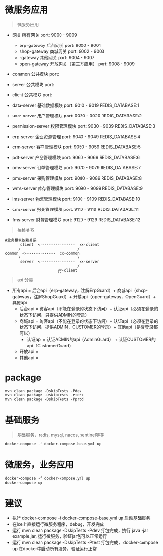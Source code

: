 # 微服务应用
> 微服务应用

- 网关                  所有网关            port: 9000 - 9009
  - erp-gateway        后台网关            port: 9000 - 9001
  - shop-gateway       商城网关            port: 9002 - 9003
  - -gateway           其他网关            port: 9004 - 9007
  - open-gateway       开放网关（第三方应用） port: 9008 - 9009

- common               公共模块         port: 
- server               公共模块         port: 
- client               公共模块         port:
- data-server          基础数据模块      port: 9010 - 9019  REDIS_DATABASE:1
- user-server          用户管理模块      port: 9020 - 9029  REDIS_DATABASE:2
- permission-server    权限管理模块      port: 9030 - 9039  REDIS_DATABASE:3
- erp-server           企业资源管理      port: 9040 - 9049  REDIS_DATABASE:4
- crm-server           客户管理模块      port: 9050 - 9059  REDIS_DATABASE:5
- pdt-server           产品管理模块      port: 9060 - 9069  REDIS_DATABASE:6
- oms-server           订单管理模块      port: 9070 - 9079  REDIS_DATABASE:7
- pms-server           采购管理模块      port: 9080 - 9089  REDIS_DATABASE:8
- wms-server           库存管理模块      port: 9090 - 9099  REDIS_DATABASE:9
- lms-server           物流管理模块      port: 9100 - 9109  REDIS_DATABASE:10
- cms-server           报关管理模块      port: 9110 - 9119  REDIS_DATABASE:11
- fms-server           财务管理模块      port: 9120 - 9129  REDIS_DATABASE:12

> 依赖关系
```shell
#业务模块依赖关系
       client  <----------------  xx-client
      /                          /
common  <--------------  xx-common
      \                          \
       server  <----------------  xx-server
                                 /
                        yy-client
```

> api 分类  
- 所有api = 后台api（erp-gateway，注解ErpGuard）+ 商城api（shop-gateway，注解ShopGuard）+ 开放api（open-gateway，OpenGuard）+ 其他api
  - 后台api = 访客api（不能在登录的状态下访问）+ 认证api（必须在登录的状态下访问，只提供ADMIN的登录）
  - 商城api = 访客api（不能在登录的状态下访问）+ 认证api（必须在登录的状态下访问，提供ADMIN，CUSTOMER的登录）+ 其他api（是否登录都可以）
    - 认证api = 认证ADMIN的api（AdminGuard） + 认证CUSTOMER的api（CustomerGuard）
  - 开放api = 
  - 其他api =

# package
```shell
mvn clean package -DskipTests -Pdev
mvn clean package -DskipTests -Ptest
mvn clean package -DskipTests -Pprod
```

# 基础服务
> 基础服务，redis, mysql, nacos, sentinel等等
```shell
docker-compose -f docker-compose-base.yml up
```

# 微服务，业务应用
```shell
docker-compose -f docker-compose.yml up
docker-compose up
```

# 建议
- 执行 docker-compose -f docker-compose-base.yml up  启动基础服务
- 在ide上直接运行微服务程序，debug，开发完成
- 运行 mvn clean package -DskipTests -Pdev 打包完成，执行 java -jar example.jar, 运行微服务，验证jar包可以正常运行
- 运行 mvn clean package -DskipTests -Ptest 打包完成， docker-compose up 在docker中启动所有服务，验证运行正常

